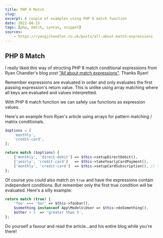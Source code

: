 ```yaml
---
title: PHP 8 Match
slug:
excerpt: A couple of examples using PHP 8 match function
date: 2022-08-15
tags: [php, match, syntax, snippet]
sources:
    - https://ryangjchandler.co.uk/posts/all-about-match-expressions
---
```


## PHP 8 Match

I really liked this way of structing PHP 8 match conditional expressions from Ryan Chandler's blog post ["All about match expressions"](https://ryangjchandler.co.uk/posts/all-about-match-expressions). Thanks Ryan!

Remember expressions are evaluated in order and only evaluates the first passing expression's return value. This is unlike using array matching where all keys are evaluated and values interpretted.

With PHP 8 match function we can safely use functions as expression values.

Here's an example from Ryan's article using arrays for pattern matching / matrix conditionals.

```php
$options = [
    'monthly',
    'credit-card',
];

return match ($options) {
    ['monthly', 'direct-debit'] => $this->setupDirectDebit(),
    ['yearly', 'credit-card']   => $this->takeYearlyCardPayment(),
    ['monthly', 'credit-card']  => $this->setupCardSubscription(), // true
};
```

Of course you could also match on `true` and have the expressions contain independent conditions. But remember only the first true condition will be evaluated. Here's a silly example:

```php
return match (true) {
    'foo' === 'bar' => $this->foobar(),
    $something instanceof App\Models\User => $this->doSomething(),
    $other > 5  => 'greater than 5',
};
```

Do yourself a favour and read the article...and his entire blog while you're there!